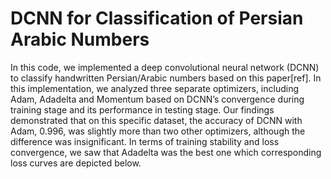 # DCNN for Classification of Persian Arabic Numbers
In this code, we implemented a deep convolutional neural network (DCNN) to classify handwritten Persian/Arabic numbers based on this paper[ref]. In this implementation, we analyzed three separate optimizers, including Adam, Adadelta and Momentum based on DCNN’s convergence during training stage and its performance in testing stage. Our findings demonstrated that on this specific dataset, the accuracy of DCNN with Adam, 0.996, was slightly more than two other optimizers, although the difference was insignificant. In terms of training stability and loss convergence, we saw that Adadelta was the best one which corresponding loss curves are depicted below.

